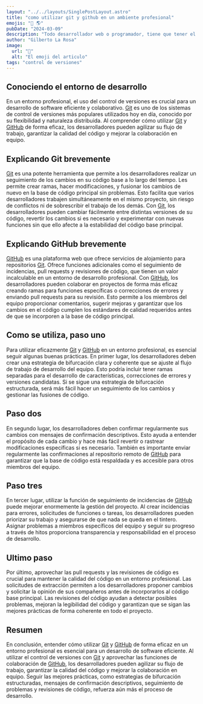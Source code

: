 ```yaml
---
layout: "../../layouts/SinglePostLayout.astro"
title: "como utilizar git y github en un ambiente profesional"
emojis: "📣 🌎"
pubDate: "2024-03-09"
description: "Todo desarrollador web o programador, tiene que tener el conocimiento de usar esta valiosa herramienta..."
author: "Gilberto La Rosa"
image:
  url: "🔀"
  alt: "El emoji del articulo"
tags: "control de versiones"
---
```


## Conociendo el entorno de desarrollo

En un entorno profesional, el uso del control de versiones es crucial para un desarrollo de software eficiente y colaborativo. [Git](https://git-scm.com/book/es/v2/Inicio---Sobre-el-Control-de-Versiones-Acerca-del-Control-de-Versiones) es uno de los sistemas de control de versiones más populares utilizados hoy en día, conocido por su flexibilidad y naturaleza distribuida. Al comprender cómo utilizar [Git](https://git-scm.com/book/es/v2/Inicio---Sobre-el-Control-de-Versiones-Acerca-del-Control-de-Versiones) y [GitHub](https://docs.github.com/es/get-started) de forma eficaz, los desarrolladores pueden agilizar su flujo de trabajo, garantizar la calidad del código y mejorar la colaboración en equipo.

## Explicando Git brevemente

[Git](https://git-scm.com/book/es/v2/Inicio---Sobre-el-Control-de-Versiones-Acerca-del-Control-de-Versiones) es una potente herramienta que permite a los desarrolladores realizar un seguimiento de los cambios en su código base a lo largo del tiempo. Les permite crear ramas, hacer modificaciones, y fusionar los cambios de nuevo en la base de código principal sin problemas. Esto facilita que varios desarrolladores trabajen simultáneamente en el mismo proyecto, sin riesgo de conflictos ni de sobrescribir el trabajo de los demás. Con [Git](https://git-scm.com/book/es/v2/Inicio---Sobre-el-Control-de-Versiones-Acerca-del-Control-de-Versiones), los desarrolladores pueden cambiar fácilmente entre distintas versiones de su código, revertir los cambios si es necesario y experimentar con nuevas funciones sin que ello afecte a la estabilidad del código base principal.

## Explicando GitHub brevemente

[GitHub](https://docs.github.com/es/get-started) es una plataforma web que ofrece servicios de alojamiento para repositorios [Git](https://git-scm.com/book/es/v2/Inicio---Sobre-el-Control-de-Versiones-Acerca-del-Control-de-Versiones). Ofrece funciones adicionales como el seguimiento de incidencias, pull requests y revisiones de código, que tienen un valor incalculable en un entorno de desarrollo profesional. Con [GitHub](https://docs.github.com/es/get-started), los desarrolladores pueden colaborar en proyectos de forma más eficaz creando ramas para funciones específicas o correcciones de errores y enviando pull requests para su revisión. Esto permite a los miembros del equipo proporcionar comentarios, sugerir mejoras y garantizar que los cambios en el código cumplen los estándares de calidad requeridos antes de que se incorporen a la base de código principal.

## Como se utiliza, paso uno

Para utilizar eficazmente [Git](https://git-scm.com/book/es/v2/Inicio---Sobre-el-Control-de-Versiones-Acerca-del-Control-de-Versiones) y [GitHub](https://docs.github.com/es/get-started) en un entorno profesional, es esencial seguir algunas buenas prácticas. En primer lugar, los desarrolladores deben crear una estrategia de bifurcación clara y coherente que se ajuste al flujo de trabajo de desarrollo del equipo. Esto podría incluir tener ramas separadas para el desarrollo de características, correcciones de errores y versiones candidatas. Si se sigue una estrategia de bifurcación estructurada, será más fácil hacer un seguimiento de los cambios y gestionar las fusiones de código.

## Paso dos

En segundo lugar, los desarrolladores deben confirmar regularmente sus cambios con mensajes de confirmación descriptivos. Esto ayuda a entender el propósito de cada cambio y hace más fácil revertir o rastrear modificaciones específicas si es necesario. También es importante enviar regularmente las confirmaciones al repositorio remoto de [GitHub](https://docs.github.com/es/get-started) para garantizar que la base de código está respaldada y es accesible para otros miembros del equipo.

## Paso tres

En tercer lugar, utilizar la función de seguimiento de incidencias de [GitHub](https://docs.github.com/es/get-started) puede mejorar enormemente la gestión del proyecto. Al crear incidencias para errores, solicitudes de funciones o tareas, los desarrolladores pueden priorizar su trabajo y asegurarse de que nada se queda en el tintero. Asignar problemas a miembros específicos del equipo y seguir su progreso a través de hitos proporciona transparencia y responsabilidad en el proceso de desarrollo.

## Ultimo paso

Por último, aprovechar las pull requests y las revisiones de código es crucial para mantener la calidad del código en un entorno profesional. Las solicitudes de extracción permiten a los desarrolladores proponer cambios y solicitar la opinión de sus compañeros antes de incorporarlos al código base principal. Las revisiones del código ayudan a detectar posibles problemas, mejoran la legibilidad del código y garantizan que se sigan las mejores prácticas de forma coherente en todo el proyecto.

## Resumen

En conclusión, entender cómo utilizar [Git](https://git-scm.com/book/es/v2/Inicio---Sobre-el-Control-de-Versiones-Acerca-del-Control-de-Versiones) y [GitHub](https://docs.github.com/es/get-started) de forma eficaz en un entorno profesional es esencial para un desarrollo de software eficiente. Al utilizar el control de versiones con [Git](https://git-scm.com/book/es/v2/Inicio---Sobre-el-Control-de-Versiones-Acerca-del-Control-de-Versiones) y aprovechar las funciones de colaboración de [GitHub](https://docs.github.com/es/get-started), los desarrolladores pueden agilizar su flujo de trabajo, garantizar la calidad del código y mejorar la colaboración en equipo. Seguir las mejores prácticas, como estrategias de bifurcación estructuradas, mensajes de confirmación descriptivos, seguimiento de problemas y revisiones de código, refuerza aún más el proceso de desarrollo.

